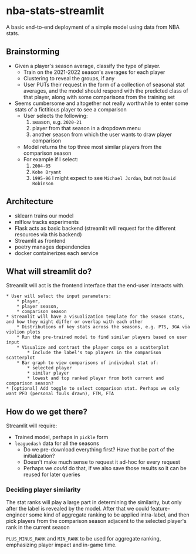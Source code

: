 # nba-stats-streamlit

A basic end-to-end deployment of a simple model using data from NBA stats.

## Brainstorming

- Given a player's season average, classify the type of player.
  - Train on the 2021-2022 season's averages for each player
  - Clustering to reveal the groups, if any
  - User PUTs their request in the form of a collection of seasonal stat averages, and the model should respond with the predicted class of that player, along with some comparisons from the training set
- Seems cumbersome and altogether not really worthwhile to enter some stats of a fictitious player to see a comparison
  - User selects the following:
    1. season, e.g. `2020-21`
    1. player from that season in a dropdown menu
    1. another season from which the user wants to draw player comparison
  - Model returns the top three most similar players from the comparison season
  - For example if I select:
    1. `2004-05`
    1. `Kobe Bryant`
    1. `1995-96`
       I might expect to see `Michael Jordan`, but not `David Robinson`

## Architecture

- sklearn trains our model
- mlflow tracks experiments
- Flask acts as basic backend (streamlit will request for the different resources via this backend)
- Streamlit as frontend
- poetry manages dependencies
- docker containerizes each service

## What will streamlit do?

Streamlit will act is the frontend interface that the end-user interacts with.

```
* User will select the input parameters:
    * player,
    * player season,
    * comparison season
* Streamlit will have a visualization template for the season stats, and how they might differ or overlap with each other
    * Distributions of key stats across the seasons, e.g. PTS, 3GA via violion plots
    * Run the pre-trained model to find similar players based on user input
    * Visualize and contrast the player comps on a scatterplot
        * Include the label's top players in the comparison scatterplot
    * Bar graph to view comparisons of individual stat of:
        * selected player
        * similar player
        * lowest and top ranked player from both current and comparison season?
* [optional] Add toggle to select comparison stat. Perhaps we only want PFD (personal fouls drawn), FTM, FTA
```

## How do we get there?

Streamlit will require:

- Trained model, perhaps in `pickle` form
- `leaguedash` data for all the seasons
  - Do we pre-download everything first? Have that be part of the initialization?
  - Doesn't make much sense to request it ad-hoc for every request
  - Perhaps we *could* do that, if we also save those results so it can be reused for later queries

### Deciding player similarity

The stat ranks will play a large part in determining the similarity, but only after the label is revealed by the model. After that we could feature-engineer some kind of aggregate ranking to be applied intra-label, and then pick players from the comparison season adjacent to the selected player's rank in the current season

`PLUS_MINUS_RANK` and `MIN_RANK` to be used for aggregate ranking, emphasizing player impact and in-game time.

